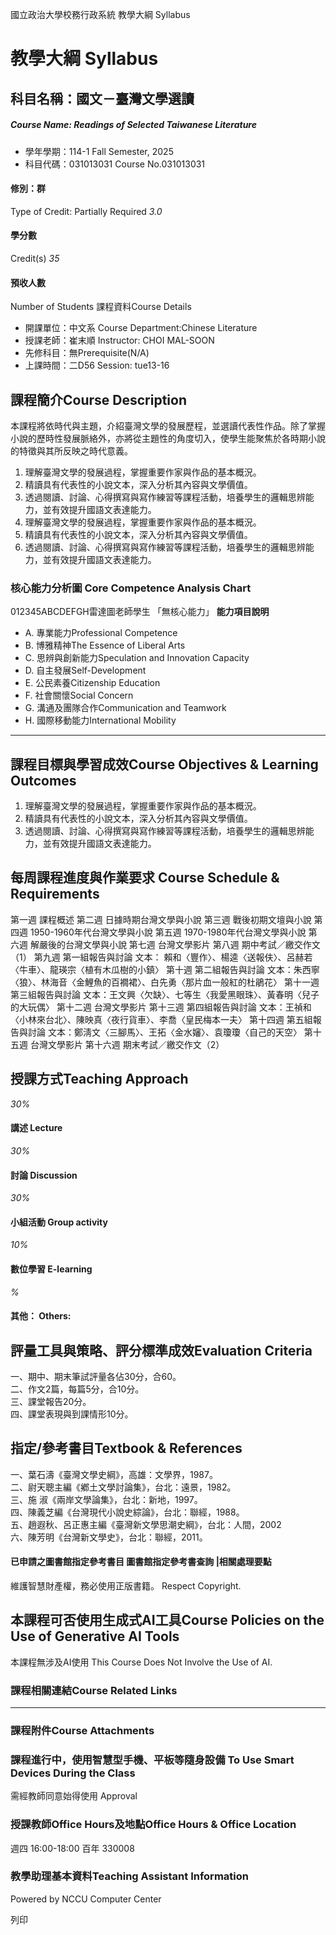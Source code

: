 國立政治大學校務行政系統 教學大綱 Syllabus
# 教學大綱 Syllabus
##  科目名稱：國文－臺灣文學選讀
#####  Course Name: Readings of Selected Taiwanese Literature
  * 學年學期：114-1 Fall Semester, 2025 
  * 科目代碼：031013031 Course No.031013031


#### 修別：群
Type of Credit: Partially Required 
_3.0_
#### 學分數
Credit(s)
_35_
#### 預收人數
Number of Students
課程資料Course Details
  * 開課單位：中文系 Course Department:Chinese Literature 
  * 授課老師：崔末順 Instructor: CHOI MAL-SOON 
  * 先修科目：無Prerequisite(N/A)
  * 上課時間：二D56 Session: tue13-16


##  課程簡介Course Description
本課程將依時代與主題，介紹臺灣文學的發展歷程，並選讀代表性作品。除了掌握小說的歷時性發展脈絡外，亦將從主題性的角度切入，使學生能聚焦於各時期小說的特徵與其所反映之時代意義。
  1. 理解臺灣文學的發展過程，掌握重要作家與作品的基本概況。
  2. 精讀具有代表性的小說文本，深入分析其內容與文學價值。
  3. 透過閱讀、討論、心得撰寫與寫作練習等課程活動，培養學生的邏輯思辨能力，並有效提升國語文表達能力。
  4. 理解臺灣文學的發展過程，掌握重要作家與作品的基本概況。
  5. 精讀具有代表性的小說文本，深入分析其內容與文學價值。
  6. 透過閱讀、討論、心得撰寫與寫作練習等課程活動，培養學生的邏輯思辨能力，並有效提升國語文表達能力。


###  核心能力分析圖 Core Competence Analysis Chart
012345ABCDEFGH雷達圖老師學生
「無核心能力」 
**能力項目說明**
  * A. 專業能力Professional Competence
  * B. 博雅精神The Essence of Liberal Arts
  * C. 思辨與創新能力Speculation and Innovation Capacity
  * D. 自主發展Self-Development
  * E. 公民素養Citizenship Education
  * F. 社會關懷Social Concern
  * G. 溝通及團隊合作Communication and Teamwork
  * H. 國際移動能力International Mobility


* * *
##  課程目標與學習成效Course Objectives & Learning Outcomes 
  1. 理解臺灣文學的發展過程，掌握重要作家與作品的基本概況。
  2. 精讀具有代表性的小說文本，深入分析其內容與文學價值。
  3. 透過閱讀、討論、心得撰寫與寫作練習等課程活動，培養學生的邏輯思辨能力，並有效提升國語文表達能力。


##  每周課程進度與作業要求 Course Schedule & Requirements
第一週 課程概述
第二週 日據時期台灣文學與小說
第三週 戰後初期文壇與小說
第四週 1950-1960年代台灣文學與小說
第五週 1970-1980年代台灣文學與小說
第六週 解嚴後的台灣文學與小說
第七週 台灣文學影片
第八週 期中考試／繳交作文（1）
第九週 第一組報告與討論
文本： 賴和〈豐作〉、楊逵〈送報伕〉、呂赫若〈牛車〉、龍瑛宗〈植有木瓜樹的小鎮〉
第十週 第二組報告與討論
文本：朱西寧〈狼〉、林海音〈金鯉魚的百襉裙〉、白先勇〈那片血一般紅的杜鵑花〉
第十一週 第三組報告與討論
文本：王文興〈欠缺〉、七等生〈我愛黑眼珠〉、黃春明〈兒子的大玩偶〉
第十二週 台灣文學影片
第十三週 第四組報告與討論
文本：王禎和〈小林來台北〉、陳映真〈夜行貨車〉、李喬〈皇民梅本一夫〉
第十四週 第五組報告與討論
文本：鄭淸文〈三腳馬〉、王拓〈金水嬸〉、袁瓊瓊〈自己的天空〉
第十五週 台灣文學影片
第十六週 期末考試／繳交作文（2）
##  授課方式Teaching Approach
_30%_
####  講述 Lecture
_30%_
####  討論 Discussion
_30%_
####  小組活動 Group activity
_10%_
####  數位學習 E-learning
_%_
####  其他： Others:
##  評量工具與策略、評分標準成效Evaluation Criteria
一、期中、期末筆試評量各佔30分，合60。  
二、作文2篇，每篇5分，合10分。  
三、課堂報告20分。  
四、課堂表現與到課情形10分。
##  指定/參考書目Textbook & References
一、葉石濤《臺灣文學史綱》，高雄：文學界，1987。  
二、尉天聰主編《鄕土文學討論集》，台北：遠景，1982。  
三、施 淑《兩岸文學論集》，台北：新地，1997。  
四、陳義芝編《台灣現代小說史綜論》，台北：聯經，1988。  
五、趙遐秋、呂正惠主編《臺灣新文學思潮史綱》，台北：人間，2002   
六、陳芳明《台灣新文學史》，台北：聯經，2011。
####  已申請之圖書館指定參考書目  圖書館指定參考書查詢 |相關處理要點
維護智慧財產權，務必使用正版書籍。 Respect Copyright.
##  本課程可否使用生成式AI工具Course Policies on the Use of Generative AI Tools
本課程無涉及AI使用 This Course Does Not Involve the Use of AI.
###  課程相關連結Course Related Links
* * *
###  課程附件Course Attachments
###  課程進行中，使用智慧型手機、平板等隨身設備 To Use Smart Devices During the Class
需經教師同意始得使用  Approval
###  授課教師Office Hours及地點Office Hours & Office Location
週四 16:00-18:00 百年 330008
###  教學助理基本資料Teaching Assistant Information
Powered by NCCU Computer Center
  
列印
